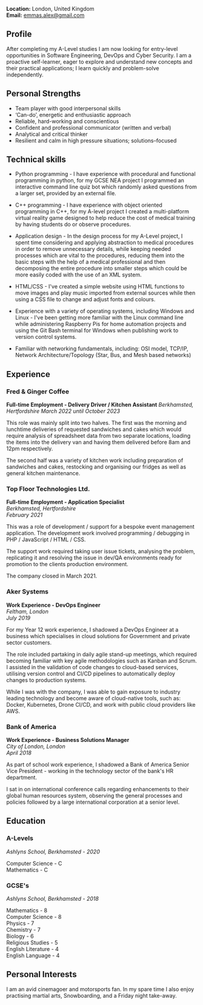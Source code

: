 **Location:** London, United Kingdom  
**Email:** emmas.alex@gmail.com


## Profile

After completing my A-Level studies I am now looking for entry-level opportunities in Software Engineering, DevOps and Cyber Security. I am a proactive self-learner, eager to explore and understand new concepts and their practical applications; I learn quickly and problem-solve independently.

## Personal Strengths

- Team player with good interpersonal skills
- ‘Can-do’, energetic and enthusiastic approach
- Reliable, hard-working and conscientious
- Confident and professional communicator (written and verbal)
- Analytical and critical thinker
- Resilient and calm in high pressure situations; solutions–focused

## Technical skills

- Python programming - I have experience with procedural and functional programming in python, for my GCSE NEA project I programmed an interactive command line quiz bot which randomly asked questions from a larger set, provided by an external file.

- C++ programming - I have experience with object oriented programming in C++, for my A-level project I created a multi-platform virtual reality game designed to help reduce the cost of medical training by having students do or observe procedures.

- Application design - In the design process for my A-Level project, I spent time considering and applying abstraction to medical procedures in order to remove unnecessary details, while keeping needed processes which are vital to the procedures, reducing them into the basic steps with the help of a medical professional and then decomposing the entire procedure into smaller steps which could be more easily coded with the use of an XML system.

- HTML/CSS - I've created a simple website using HTML functions to move images and play music imported from external sources while then using a CSS file to change and adjust fonts and colours.

- Experience with a variety of operating systems, including Windows and Linux - I've been getting more familiar with the Linux command line while administering Raspberry Pis for home automation projects and using the Git Bash terminal for Windows when publishing work to version control systems.

- Familiar with networking fundamentals, including: OSI model, TCP/IP, Network Architecture/Topology (Star, Bus, and Mesh based networks)

## Experience

### Fred & Ginger Coffee
**Full-time Employment - Delivery Driver / Kitchen Assistant** 
_Berkhamsted, Hertfordshire_ 
_March 2022 until October 2023_

This role was mainly split into two halves. The first was the morning and lunchtime deliveries of requested sandwiches and cakes which would require analysis of spreadsheet data from two separate locations, loading the items into the delivery van and having them delivered before 8am and 12pm respectively. 

The second half was a variety of kitchen work including preparation of sandwiches and cakes, restocking and organising our fridges as well as general kitchen maintenance.



### Top Floor Technologies Ltd.
**Full-time Employment - Application Specialist**  
_Berkhamsted, Hertfordshire_  
_February 2021_  

This was a role of development / support for a bespoke event management application. The development work involved programming / debugging in PHP / JavaScript / HTML / CSS.

The support work required taking user issue tickets, analysing the problem, replicating it and resolving the issue in dev/QA environments ready for promotion to the clients production environment.

The company closed in March 2021.

### Aker Systems
**Work Experience - DevOps Engineer**  
_Feltham, London_  
_July 2019_  

For my Year 12 work experience, I shadowed a DevOps Engineer at a business which specialises in cloud solutions for Government and private sector customers.

The role included partaking in daily agile stand-up meetings, which required becoming familiar with key agile methodologies such as Kanban and Scrum. I assisted in the validation of code changes to cloud-based services, utilising version control and CI/CD pipelines to automatically deploy changes to production systems.

While I was with the company, I was able to gain exposure to industry leading technology and become aware of cloud-native tools, such as: Docker, Kubernetes, Drone CI/CD, and work with public cloud providers like AWS.

### Bank of America
**Work Experience - Business Solutions Manager**  
_City of London, London_  
_April 2018_  

As part of school work experience, I shadowed a Bank of America Senior Vice President - working in the technology sector of the bank's HR department.

I sat in on international conference calls regarding enhancements to their global human resources system, observing the general processes and policies followed by a large international corporation at a senior level.



## Education

### A-Levels
_Ashlyns School, Berkhamsted - 2020_  

Computer Science - C  
Mathematics - C

### GCSE's
_Ashlyns School, Berkhamsted - 2018_     

Mathematics - 8  
Computer Science - 8  
Physics - 7  
Chemistry - 7  
Biology - 6  
Religious Studies - 5  
English Literature - 4  
English Language - 4  

## Personal Interests
I am an avid cinemagoer and motorsports fan. In my spare time I also enjoy practising martial arts, Snowboarding, and a Friday night take-away.
